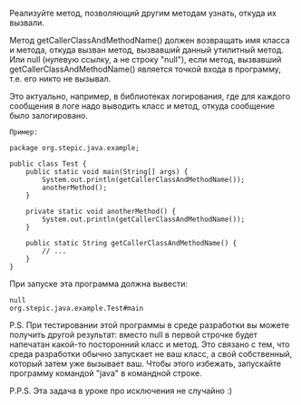 Реализуйте метод, позволяющий другим методам узнать, 
откуда их вызвали.

Метод getCallerClassAndMethodName() должен возвращать 
имя класса и метода, откуда вызван метод, вызвавший 
данный утилитный метод. Или null (нулевую ссылку, а 
не строку "null"), если метод, вызвавший 
getCallerClassAndMethodName() является точкой входа 
в программу, т.е. его никто не вызывал.

Это актуально, например, в библиотеках логирования, 
где для каждого сообщения в логе надо выводить класс 
и метод, откуда сообщение было залогировано.
```
Пример:

package org.stepic.java.example;

public class Test {
    public static void main(String[] args) {
        System.out.println(getCallerClassAndMethodName());
        anotherMethod();
    }

    private static void anotherMethod() {
        System.out.println(getCallerClassAndMethodName());
    }

    public static String getCallerClassAndMethodName() {
        // ...
    }
}
```
При запуске эта программа должна вывести:
```
null
org.stepic.java.example.Test#main
```
P.S. При тестировании этой программы в среде разработки вы можете получить другой результат: вместо null в первой строчке будет напечатан какой-то посторонний класс и метод. Это связано с тем, что среда разработки обычно запускает не ваш класс, а свой собственный, который затем уже вызывает ваш. Чтобы этого избежать, запускайте программу командой "java" в командной строке.

P.P.S. Эта задача в уроке про исключения не случайно :)
